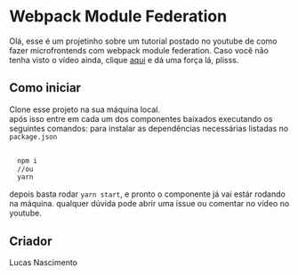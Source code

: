 # Webpack Module Federation

Olá, esse é um projetinho sobre um tutorial postado no youtube de como fazer microfrontends com webpack module federation.
Caso você não tenha visto o vídeo ainda, clique [aqui](https://www.youtube.com/playlist?list=PLdqZ98Wta_35NuOjxfLYtLDfUGTk8OJ4x) e dá uma força lá, plisss.

## Como iniciar

Clone esse projeto na sua máquina local.  
após isso entre em cada um dos componentes baixados executando os seguintes comandos:
para instalar as dependências necessárias listadas no `package.json`
```bash
  
  npm i
  //ou
  yarn

```
depois basta rodar `yarn start`, e pronto o componente já vai estár rodando na máquina. qualquer dúvida pode abrir uma issue ou comentar no vídeo no youtube.

## Criador
Lucas Nascimento
